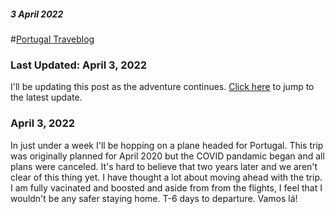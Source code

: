 ##### 3 April 2022
#[Portugal Traveblog](?p=PortugalTravelLog)

### Last Updated: April 3, 2022

I'll be updating this post as the adventure continues. [Click here](#update) to jump to the latest update.

### April 3, 2022 
<a name="update">

In just under a week I'll be hopping on a plane headed for Portugal.  This trip was originally planned for April 2020 but the COVID pandamic began and all plans were canceled.  It's hard to believe that two years later and we aren't clear of this thing yet.  I have thought a lot about moving ahead with the trip.  I am fully vacinated and boosted and aside from from the flights, I feel that I wouldn't be any safer staying home.  T-6 days to departure.  Vamos lá!


